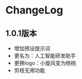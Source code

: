 <!-- Keep a Changelog guide -> https://keepachangelog.com -->

# ChangeLog

## 1.0.1版本
- 增加预设提示词
- 更名为：人工智能研发助手
- 更换logo：小旋风变为杨桃
- 剪枝无用功能